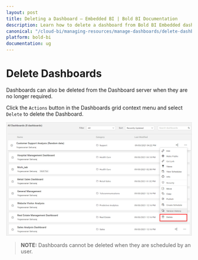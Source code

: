 ```yaml
---
layout: post
title: Deleting a Dashboard – Embedded BI | Bold BI Documentation
description: Learn how to delete a dashboard from Bold BI Embedded dashboard listing. A dashboard however cannot be deleted when it was scheduled for reporting.
canonical: "/cloud-bi/managing-resources/manage-dashboards/delete-dashboards/"
platform: bold-bi
documentation: ug
---
```


# Delete Dashboards
Dashboards can also be deleted from the Dashboard server when they are no longer required.

Click the `Actions` button in the Dashboards grid context menu and select `Delete` to delete the Dashboard.

![Delete Dashboard](/static/assets/embedded/managing-resources/manage-dashboards/images/delete-dashboard.png#width=60%)

> **NOTE:**  Dashboards cannot be deleted when they are scheduled by an user.
